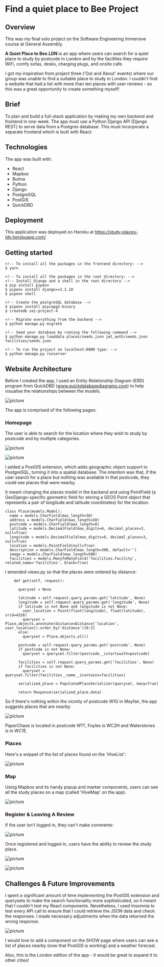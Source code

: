 # Find a quiet place to Bee Project

## Overview

This was my final solo project on the Software Engineering Immersive course at General Assembly.

**A Quiet Place to Bee.LDN** is an app where users can search for a quiet place to study by postcode in London and by the facilities they require: WiFi, comfy sofas, desks, charging plugs, and onsite cafe. 

I got my inspiration from project three ('Out and About' events) where our group was unable to find a suitable place to study in London. I couldn't find a website that had a list with more than ten places with user reviews - so this was a great opportunity to create something myself!

## Brief

To plan and build a full-stack application by making my own backend and frontend in one-week. The app must use a Python Django API (Django REST) to serve data from a Postgres database. This must incorporate a separate frontend which is built with React.

## Technologies

The app was built with:

- React
- Mapbox
- Bulma
- Python
- Django
- PostgreSQL
- PostGIS
- QuickDBD

## Deployment

This application was deployed on Heroku at https://study-places-ldn.herokuapp.com/

## Getting started

```
<!-- To install all the packages in the frontend directory: -->
$ yarn

<!-- To install all the packages in the root directory: -->
<!-- Install Django and a shell in the root directory -->
$ pip install pipenv
$ pipenv install django==2.2.10
$ pipenv shell

<!-- Create the postgreSQL database -->
$ pipenv install psycopg2-binary  
$ createdb sei-project-4

<!-- Migrate everything from the backend -->
$ python manage.py migrate

<!-- Seed your database by running the following command -->
$ python manage.py loaddata places/seeds.json jwt_auth/seeds.json facilities/seeds.json

<!-- To run the project on localhost:8000 type: -->
$ python manage.py runserver
```

## Website Architecture

Before I created the app, I used an Entity Relationship Diagram (ERD) program from QuickDBD (www.quickdatabasediagrams.com) to help visualise the relationships between the models. 

![picture](frontend/src/assets/diagram.png)

The app is comprised of the following pages:

### Homepage

The user is able to search for the location where they wish to study by postcode and by multiple categories. 

![picture](frontend/src/assets/home.png)

![picture](frontend/src/assets/home2.png)

I added a PostGIS extension, which adds geographic object support to PostgreSQL, turning it into a spatial database. The intention was that, if the user search for a place but nothing was available in that postcode, they could see places that were nearby. 

It meant changing the places model in the backend and using PointField (a GeoDjango-specific geometric field for storing a GEOS Point object that represents a pair of longitude and latitude coordinates) for the location.

```
class Place(models.Model):
  name = models.CharField(max_length=50) 
  address = models.CharField(max_length=50)
  postcode = models.CharField(max_length=8)
  latitude = models.DecimalField(max_digits=6, decimal_places=3, null=True)
  longitude = models.DecimalField(max_digits=6, decimal_places=3, null=True)
  location = models.PointField(null=True)
  description = models.CharField(max_length=300, default='')
  image = models.CharField(max_length=500)
  facilities = models.ManyToManyField('facilities.Facility', related_name='facilities', blank=True)
```

I amended views.py so that the places were ordered by distance:

```
    def get(self, request):

      queryset = None 

      latitude = self.request.query_params.get('latitude', None)
      longitude = self.request.query_params.get('longitude', None)    
      if latitude is not None and longitude is not None:
        user_location = Point(float(longitude), float(latitude), srid=4326)
        queryset = Place.objects.annotate(distance=Distance('location', user_location)).order_by('distance')[0:3]
      else:
        queryset = Place.objects.all()

      postcode = self.request.query_params.get('postcode', None)
      if postcode is not None:
        queryset = queryset.filter(postcode__istartswith=postcode)

      facilities = self.request.query_params.get('facilities', None)
      if facilities is not None:
        queryset = queryset.filter(facilities__name__icontains=facilities)
      
      serialized_place = PopulatedPlaceSerializer(queryset, many=True)

      return Response(serialized_place.data)
```

So if there's nothing within the vicinity of postcode W1G in Mayfair, the app suggests places that are nearby:

![picture](frontend/src/assets/nearby.png)

PaperChase is located in postcode W1T, Foyles is WC2H and Waterstones is in WC1E. 

### Places

Here's a snippet of the list of places found on the 'HiveList':

![picture](frontend/src/assets/allplaces.png)

### Map

Using Mapbox and its handy popup and marker components, users can see all the study places on a map (called 'HiveMap' on the app). 

![picture](frontend/src/assets/map.png)

### Register & Leaving A Review

If the user isn't logged in, they can't make comments:

![picture](frontend/src/assets/loggedout.png)

Once registered and logged in, users have the ability to review the study place. 

![picture](frontend/src/assets/register.png)

![picture](frontend/src/assets/comment.png)


## Challenges & Future Improvements

I spent a significant amount of time implementing the PostGIS extension and querysets to make the search functionality more sophisticated, so it meant that I couldn't test my React components. Nevetheless, I used Insomnia to test every API call to ensure that I could retrieve the JSON data and check the responses. I made necessary adjustments when the data returned the wrong response.  

![picture](frontend/src/assets/insomnia.png)

I would love to add a component on the SHOW page where users can see a list of places nearby (now that PostGIS is working) and a weather forecast.

Also, this is the London edition of the app - it would be great to expand it to other cities!
